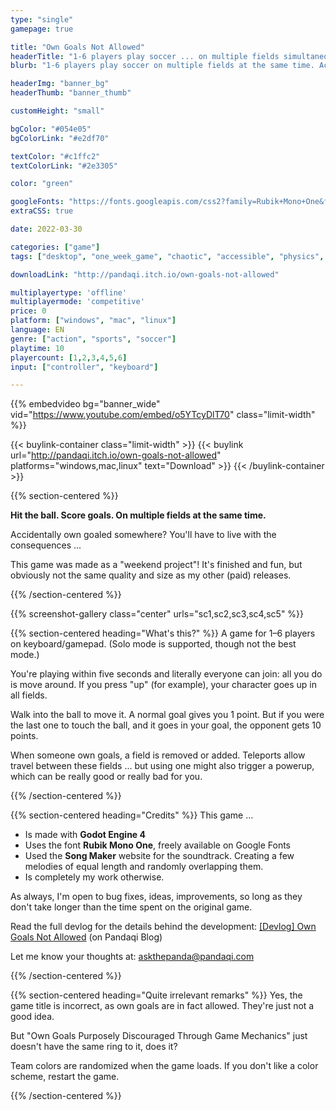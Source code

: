 ```yaml
---
type: "single"
gamepage: true

title: "Own Goals Not Allowed"
headerTitle: "1-6 players play soccer ... on multiple fields simultaneously"
blurb: "1-6 players play soccer on multiple fields at the same time. Accidentally scoring an own goal somewhere is BAD."

headerImg: "banner_bg"
headerThumb: "banner_thumb"

customHeight: "small"

bgColor: "#054e05"
bgColorLink: "#e2df70"

textColor: "#c1ffc2"
textColorLink: "#2e3305"

color: "green"

googleFonts: "https://fonts.googleapis.com/css2?family=Rubik+Mono+One&family=Rubik:ital,wght@0,400;0,900;1,400&display=swap"
extraCSS: true

date: 2022-03-30

categories: ["game"]
tags: ["desktop", "one_week_game", "chaotic", "accessible", "physics", "soccer", "party_game"]

downloadLink: "http://pandaqi.itch.io/own-goals-not-allowed"

multiplayertype: 'offline'
multiplayermode: 'competitive'
price: 0
platform: ["windows", "mac", "linux"]
language: EN
genre: ["action", "sports", "soccer"]
playtime: 10
playercount: [1,2,3,4,5,6]
input: ["controller", "keyboard"]

---
```


{{% embedvideo bg="banner_wide" vid="https://www.youtube.com/embed/o5YTcyDlT70" class="limit-width" %}}

{{< buylink-container class="limit-width" >}}
{{< buylink url="http://pandaqi.itch.io/own-goals-not-allowed" platforms="windows,mac,linux"  text="Download" >}} 
{{< /buylink-container >}}

{{% section-centered %}}

**Hit the ball. Score goals. On multiple fields at the same time.**

Accidentally own goaled somewhere? You'll have to live with the consequences ...

This game was made as a "weekend project"! It's finished and fun, but obviously not the same quality and size as my other (paid) releases.

{{% /section-centered %}}

{{% screenshot-gallery class="center" urls="sc1,sc2,sc3,sc4,sc5" %}}

{{% section-centered heading="What's this?" %}}
A game for 1&ndash;6 players on keyboard/gamepad. (Solo mode is supported, though not the best mode.)

You're playing within five seconds and literally everyone can join: all you do is move around. If you press "up" (for example), your character goes up in all fields.

Walk into the ball to move it. A normal goal gives you 1 point. But if you were the last one to touch the ball, and it goes in your goal, the opponent gets 10 points.

When someone own goals, a field is removed or added. Teleports allow travel between these fields ... but using one might also trigger a powerup, which can be really good or really bad for you.

{{% /section-centered %}}

{{% section-centered heading="Credits" %}}
This game ...
* Is made with **Godot Engine 4**
* Uses the font **Rubik Mono One**, freely available on Google Fonts
* Used the **Song Maker** website for the soundtrack. Creating a few melodies of equal length and randomly overlapping them.
* Is completely my work otherwise.

As always, I'm open to bug fixes, ideas, improvements, so long as they don't take longer than the time spent on the original game.

Read the full devlog for the details behind the development: [[Devlog] Own Goals Not Allowed](/blog/videogames/one-week-games/devlog-own-goals-not-allowed) (on Pandaqi Blog)

Let me know your thoughts at: [askthepanda@pandaqi.com](mailto:askthepanda@pandaqi.com)

{{% /section-centered %}}

{{% section-centered heading="Quite irrelevant remarks" %}}
Yes, the game title is incorrect, as own goals are in fact allowed. They're just not a good idea.

But "Own Goals Purposely Discouraged Through Game Mechanics" just doesn't have the same ring to it, does it?

Team colors are randomized when the game loads. If you don't like a color scheme, restart the game.

{{% /section-centered %}}